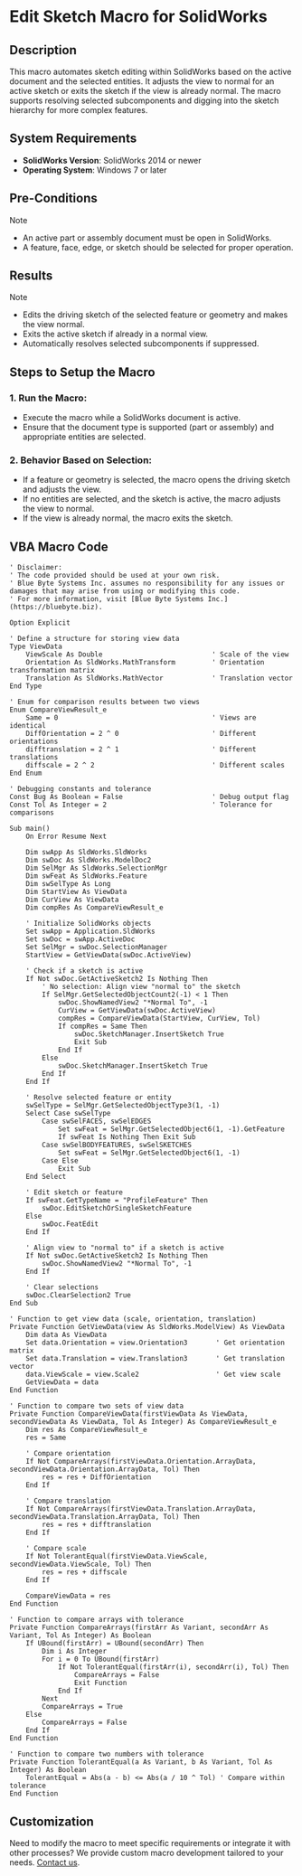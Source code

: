 # Edit Sketch Macro for SolidWorks

## Description
This macro automates sketch editing within SolidWorks based on the active document and the selected entities. It adjusts the view to normal for an active sketch or exits the sketch if the view is already normal. The macro supports resolving selected subcomponents and digging into the sketch hierarchy for more complex features.

## System Requirements
- **SolidWorks Version**: SolidWorks 2014 or newer
- **Operating System**: Windows 7 or later

## Pre-Conditions
> [!NOTE]
> - An active part or assembly document must be open in SolidWorks.
> - A feature, face, edge, or sketch should be selected for proper operation.

## Results
> [!NOTE]
> - Edits the driving sketch of the selected feature or geometry and makes the view normal.
> - Exits the active sketch if already in a normal view.
> - Automatically resolves selected subcomponents if suppressed.

## Steps to Setup the Macro

### 1. **Run the Macro**:
   - Execute the macro while a SolidWorks document is active.
   - Ensure that the document type is supported (part or assembly) and appropriate entities are selected.

### 2. **Behavior Based on Selection**:
   - If a feature or geometry is selected, the macro opens the driving sketch and adjusts the view.
   - If no entities are selected, and the sketch is active, the macro adjusts the view to normal.
   - If the view is already normal, the macro exits the sketch.

## VBA Macro Code

```vbnet
' Disclaimer:
' The code provided should be used at your own risk.  
' Blue Byte Systems Inc. assumes no responsibility for any issues or damages that may arise from using or modifying this code.  
' For more information, visit [Blue Byte Systems Inc.](https://bluebyte.biz).

Option Explicit

' Define a structure for storing view data
Type ViewData
    ViewScale As Double                           ' Scale of the view
    Orientation As SldWorks.MathTransform         ' Orientation transformation matrix
    Translation As SldWorks.MathVector            ' Translation vector
End Type

' Enum for comparison results between two views
Enum CompareViewResult_e
    Same = 0                                      ' Views are identical
    DiffOrientation = 2 ^ 0                       ' Different orientations
    difftranslation = 2 ^ 1                       ' Different translations
    diffscale = 2 ^ 2                             ' Different scales
End Enum

' Debugging constants and tolerance
Const Bug As Boolean = False                      ' Debug output flag
Const Tol As Integer = 2                          ' Tolerance for comparisons

Sub main()
    On Error Resume Next

    Dim swApp As SldWorks.SldWorks
    Dim swDoc As SldWorks.ModelDoc2
    Dim SelMgr As SldWorks.SelectionMgr
    Dim swFeat As SldWorks.Feature
    Dim swSelType As Long
    Dim StartView As ViewData
    Dim CurView As ViewData
    Dim compRes As CompareViewResult_e

    ' Initialize SolidWorks objects
    Set swApp = Application.SldWorks
    Set swDoc = swApp.ActiveDoc
    Set SelMgr = swDoc.SelectionManager
    StartView = GetViewData(swDoc.ActiveView)

    ' Check if a sketch is active
    If Not swDoc.GetActiveSketch2 Is Nothing Then
        ' No selection: Align view "normal to" the sketch
        If SelMgr.GetSelectedObjectCount2(-1) < 1 Then
            swDoc.ShowNamedView2 "*Normal To", -1
            CurView = GetViewData(swDoc.ActiveView)
            compRes = CompareViewData(StartView, CurView, Tol)
            If compRes = Same Then
                swDoc.SketchManager.InsertSketch True
                Exit Sub
            End If
        Else
            swDoc.SketchManager.InsertSketch True
        End If
    End If

    ' Resolve selected feature or entity
    swSelType = SelMgr.GetSelectedObjectType3(1, -1)
    Select Case swSelType
        Case swSelFACES, swSelEDGES
            Set swFeat = SelMgr.GetSelectedObject6(1, -1).GetFeature
            If swFeat Is Nothing Then Exit Sub
        Case swSelBODYFEATURES, swSelSKETCHES
            Set swFeat = SelMgr.GetSelectedObject6(1, -1)
        Case Else
            Exit Sub
    End Select

    ' Edit sketch or feature
    If swFeat.GetTypeName = "ProfileFeature" Then
        swDoc.EditSketchOrSingleSketchFeature
    Else
        swDoc.FeatEdit
    End If

    ' Align view to "normal to" if a sketch is active
    If Not swDoc.GetActiveSketch2 Is Nothing Then
        swDoc.ShowNamedView2 "*Normal To", -1
    End If

    ' Clear selections
    swDoc.ClearSelection2 True
End Sub

' Function to get view data (scale, orientation, translation)
Private Function GetViewData(view As SldWorks.ModelView) As ViewData
    Dim data As ViewData
    Set data.Orientation = view.Orientation3       ' Get orientation matrix
    Set data.Translation = view.Translation3       ' Get translation vector
    data.ViewScale = view.Scale2                   ' Get view scale
    GetViewData = data
End Function

' Function to compare two sets of view data
Private Function CompareViewData(firstViewData As ViewData, secondViewData As ViewData, Tol As Integer) As CompareViewResult_e
    Dim res As CompareViewResult_e
    res = Same

    ' Compare orientation
    If Not CompareArrays(firstViewData.Orientation.ArrayData, secondViewData.Orientation.ArrayData, Tol) Then
        res = res + DiffOrientation
    End If

    ' Compare translation
    If Not CompareArrays(firstViewData.Translation.ArrayData, secondViewData.Translation.ArrayData, Tol) Then
        res = res + difftranslation
    End If

    ' Compare scale
    If Not TolerantEqual(firstViewData.ViewScale, secondViewData.ViewScale, Tol) Then
        res = res + diffscale
    End If

    CompareViewData = res
End Function

' Function to compare arrays with tolerance
Private Function CompareArrays(firstArr As Variant, secondArr As Variant, Tol As Integer) As Boolean
    If UBound(firstArr) = UBound(secondArr) Then
        Dim i As Integer
        For i = 0 To UBound(firstArr)
            If Not TolerantEqual(firstArr(i), secondArr(i), Tol) Then
                CompareArrays = False
                Exit Function
            End If
        Next
        CompareArrays = True
    Else
        CompareArrays = False
    End If
End Function

' Function to compare two numbers with tolerance
Private Function TolerantEqual(a As Variant, b As Variant, Tol As Integer) As Boolean
    TolerantEqual = Abs(a - b) <= Abs(a / 10 ^ Tol) ' Compare within tolerance
End Function
```

## Customization
Need to modify the macro to meet specific requirements or integrate it with other processes? We provide custom macro development tailored to your needs. [Contact us](https://bluebyte.biz/contact).